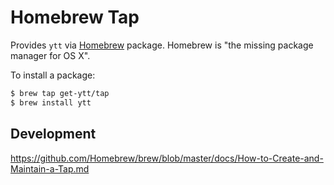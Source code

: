 # Homebrew Tap

Provides `ytt` via [Homebrew](http://brew.sh/) package. Homebrew is "the missing package manager for OS X".

To install a package:

```bash
$ brew tap get-ytt/tap
$ brew install ytt
```

## Development

https://github.com/Homebrew/brew/blob/master/docs/How-to-Create-and-Maintain-a-Tap.md
